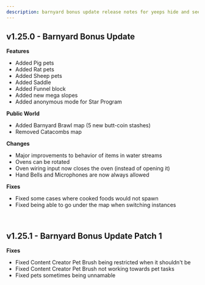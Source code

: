 ```yaml
---
description: barnyard bonus update release notes for yeeps hide and seek
---
```

## v1.25.0 - Barnyard Bonus Update
**Features**

- Added Pig pets
- Added Rat pets
- Added Sheep pets
- Added Saddle
- Added Funnel block
- Added new mega slopes
- Added anonymous mode for Star Program

**Public World**

- Added Barnyard Brawl map (5 new butt-coin stashes)
- Removed Catacombs map

**Changes**

- Major improvements to behavior of items in water streams
- Ovens can be rotated
- Oven wiring input now closes the oven (instead of opening it)
- Hand Bells and Microphones are now always allowed

**Fixes**

- Fixed some cases where cooked foods would not spawn
- Fixed being able to go under the map when switching instances
<br/>

## v1.25.1 - Barnyard Bonus Update Patch 1
**Fixes**

- Fixed Content Creator Pet Brush being restricted when it shouldn't be
- Fixed Content Creator Pet Brush not working towards pet tasks
- Fixed pets sometimes being unnamable